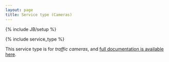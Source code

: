 ```yaml
---
layout: page
title: Service type (Cameras)
---
```


{% include JB/setup %}

{% include service_type %}

This service type is for _traffic cameras_, and [full documentation is available here](/documentation/1.0/camera.html).